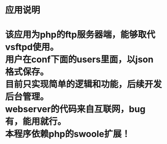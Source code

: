 <html>
<h1>应用说明<h1>
<p>
该应用为php的ftp服务器端，能够取代vsftpd使用。<br/>
用户在conf下面的users里面，以json格式保存。<br/>
目前只实现简单的逻辑和功能，后续开发后台管理。<br/>
webserver的代码来自互联网，bug有，能用就行。<br/>
本程序依赖php的swoole扩展！<br/>
</p>
</html>